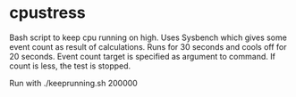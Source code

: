 # cpustress
Bash script to keep cpu running on high. Uses Sysbench which gives some event count as result of calculations. Runs for 30 seconds and cools off for 20 seconds. Event count target is specified as argument to command. If count is less, the test is stopped.

Run with
./keeprunning.sh 200000
